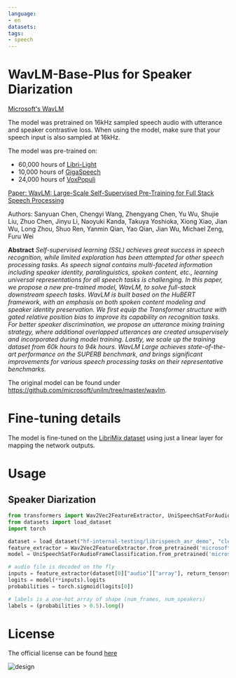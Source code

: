 ```yaml
---
language:
- en
datasets:
tags:
- speech
---
```


# WavLM-Base-Plus for Speaker Diarization

[Microsoft's WavLM](https://github.com/microsoft/unilm/tree/master/wavlm)

The model was pretrained on 16kHz sampled speech audio with utterance and speaker contrastive loss. When using the model, make sure that your speech input is also sampled at 16kHz. 

The model was pre-trained on:

- 60,000 hours of [Libri-Light](https://arxiv.org/abs/1912.07875)
- 10,000 hours of [GigaSpeech](https://arxiv.org/abs/2106.06909)
- 24,000 hours of [VoxPopuli](https://arxiv.org/abs/2101.00390)

[Paper: WavLM: Large-Scale Self-Supervised Pre-Training for Full Stack Speech Processing](https://arxiv.org/abs/2110.13900)

Authors: Sanyuan Chen, Chengyi Wang, Zhengyang Chen, Yu Wu, Shujie Liu, Zhuo Chen, Jinyu Li, Naoyuki Kanda, Takuya Yoshioka, Xiong Xiao, Jian Wu, Long Zhou, Shuo Ren, Yanmin Qian, Yao Qian, Jian Wu, Michael Zeng, Furu Wei

**Abstract**
*Self-supervised learning (SSL) achieves great success in speech recognition, while limited exploration has been attempted for other speech processing tasks. As speech signal contains multi-faceted information including speaker identity, paralinguistics, spoken content, etc., learning universal representations for all speech tasks is challenging. In this paper, we propose a new pre-trained model, WavLM, to solve full-stack downstream speech tasks. WavLM is built based on the HuBERT framework, with an emphasis on both spoken content modeling and speaker identity preservation. We first equip the Transformer structure with gated relative position bias to improve its capability on recognition tasks. For better speaker discrimination, we propose an utterance mixing training strategy, where additional overlapped utterances are created unsupervisely and incorporated during model training. Lastly, we scale up the training dataset from 60k hours to 94k hours. WavLM Large achieves state-of-the-art performance on the SUPERB benchmark, and brings significant improvements for various speech processing tasks on their representative benchmarks.*

The original model can be found under https://github.com/microsoft/unilm/tree/master/wavlm.

# Fine-tuning details
The model is fine-tuned on the [LibriMix dataset](https://github.com/JorisCos/LibriMix) using just a linear layer for mapping the network outputs.

# Usage
## Speaker Diarization
```python
from transformers import Wav2Vec2FeatureExtractor, UniSpeechSatForAudioFrameClassification
from datasets import load_dataset
import torch

dataset = load_dataset("hf-internal-testing/librispeech_asr_demo", "clean", split="validation")
feature_extractor = Wav2Vec2FeatureExtractor.from_pretrained('microsoft/wavlm-base-plus-sd')
model = UniSpeechSatForAudioFrameClassification.from_pretrained('microsoft/wavlm-base-plus-sd')

# audio file is decoded on the fly
inputs = feature_extractor(dataset[0]["audio"]["array"], return_tensors="pt")
logits = model(**inputs).logits
probabilities = torch.sigmoid(logits[0])

# labels is a one-hot array of shape (num_frames, num_speakers)
labels = (probabilities > 0.5).long()
```

# License

The official license can be found [here](https://github.com/microsoft/UniSpeech/blob/main/LICENSE)

![design](https://raw.githubusercontent.com/patrickvonplaten/scientific_images/master/wavlm.png)